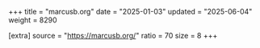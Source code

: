+++
title = "marcusb.org"
date = "2025-01-03"
updated = "2025-06-04"
weight = 8290

[extra]
source = "https://marcusb.org/"
ratio = 70
size = 8
+++
